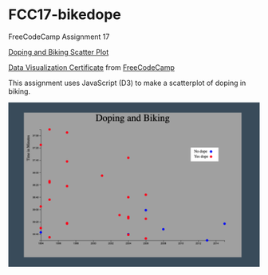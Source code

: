 # FCC17-bikedope
FreeCodeCamp Assignment 17

[Doping and Biking Scatter Plot](https://www.alex-cameron.com/FCC17/bikedope.html)

[Data Visualization Certificate](https://www.freecodecamp.org/certification/alexcamero/data-visualization) from [FreeCodeCamp](https://www.freecodecamp.org/)

This assignment uses JavaScript (D3) to make a scatterplot of doping in biking.

![Image of app 1](https://github.com/alexcamero/FCC17-bikedope/blob/main/01.png)
